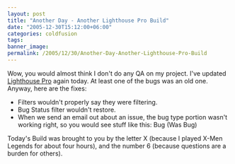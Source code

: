 ```yaml
---
layout: post
title: "Another Day - Another Lighthouse Pro Build"
date: "2005-12-30T15:12:00+06:00"
categories: coldfusion 
tags: 
banner_image: 
permalink: /2005/12/30/Another-Day-Another-Lighthouse-Pro-Build
---
```


Wow, you would almost think I don't do any QA on my project. I've updated <a href="http://ray.camdenfamily.com/projects/lhp">Lighthouse Pro</a> again today. At least one of the bugs was an old one. Anyway, here are the fixes:

<ul>
<li>Filters wouldn't properly say they were filtering.
<li>Bug Status filter wouldn't restore.
<li>When we send an email out about an issue, the bug type portion wasn't working right, so you would see stuff like this: Bug (Was Bug)
</ul>

Today's Build was brought to you by the letter X (because I played X-Men Legends for about four hours), and the number 6 (because questions are a burden for others).